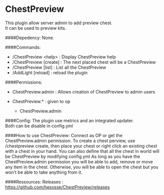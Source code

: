 # ChestPreview
This plugin allow server admin to add preview chest.<br>It can be used to preview kits.

####Depedency:
None.

####Commands:
* /ChestPreview &lt;help&gt; : Display ChestPreview help
* /ChestPreview [create] : The next placed chest will be a ChestPreview
* /ChestPreview [list] : List all the ChestPreview
* /AddLight [reload] : reload the plugin

####Permissions:
* ChestPreview.admin : Allows creation of ChestPreview to admin users

* ChestPreview.* : given to op
  * ChestPreview.admin

####Config:
The plugin use metrics and an integrated updater.<br>Both can be disable in config.yml

####How to use ChestPreview:
Connect as OP or get the ChestPreview.admin permission.
To create a chest perview, use /chestpreview create, then place your chest or right click an existing chest with a chest in your hand.
You can also define that all the chest in world will be ChestPreview by modifying config.yml
As long as you have the ChestPreview.admin permission you will be able to add, remove or move any item in the chest. Otherwise, you will be able to open the chest but you won't be able to take anything from it.

####Ressources:
Releases : https://github.com/hexosse/ChestPreview/releases

